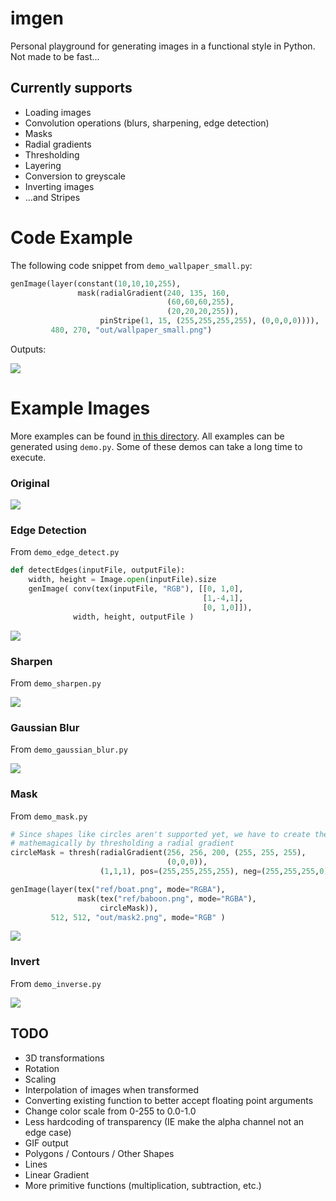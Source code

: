 # imgen
Personal playground for generating images in a functional style in Python. Not made to be fast...

## Currently supports
- Loading images
- Convolution operations (blurs, sharpening, edge detection)
- Masks
- Radial gradients
- Thresholding
- Layering
- Conversion to greyscale
- Inverting images
- ...and Stripes 


# Code Example
The following code snippet from `demo_wallpaper_small.py`:
```python
genImage(layer(constant(10,10,10,255),
               mask(radialGradient(240, 135, 160,
                                   (60,60,60,255),
                                   (20,20,20,255)),
                    pinStripe(1, 15, (255,255,255,255), (0,0,0,0)))),
         480, 270, "out/wallpaper_small.png")
```
Outputs:

![](https://github.com/WimbledonLabs/imgen/raw/master/out/wallpaper_small.png)

# Example Images
More examples can be found [in this directory](https://github.com/WimbledonLabs/imgen/tree/master/out). All examples can be generated using `demo.py`. Some of these demos can take a long time to execute.

### Original
![](https://github.com/WimbledonLabs/imgen/raw/master/out/baboon_test.png)


### Edge Detection
From `demo_edge_detect.py`
```python
def detectEdges(inputFile, outputFile):
    width, height = Image.open(inputFile).size
    genImage( conv(tex(inputFile, "RGB"), [[0, 1,0],
                                           [1,-4,1],
                                           [0, 1,0]]),
              width, height, outputFile )
```
![](https://github.com/WimbledonLabs/imgen/raw/master/out/baboon_edge.png)


### Sharpen
From `demo_sharpen.py`

![](https://github.com/WimbledonLabs/imgen/raw/master/out/baboon_sharpen.png)


### Gaussian Blur
From `demo_gaussian_blur.py`

![](https://github.com/WimbledonLabs/imgen/raw/master/out/baboon_gblur2.png)


### Mask
From `demo_mask.py`
```python
# Since shapes like circles aren't supported yet, we have to create them
# mathemagically by thresholding a radial gradient
circleMask = thresh(radialGradient(256, 256, 200, (255, 255, 255),
                                   (0,0,0)),
                    (1,1,1), pos=(255,255,255,255), neg=(255,255,255,0))

genImage(layer(tex("ref/boat.png", mode="RGBA"),
               mask(tex("ref/baboon.png", mode="RGBA"), 
                    circleMask)),
         512, 512, "out/mask2.png", mode="RGB" )

```
![](https://github.com/WimbledonLabs/imgen/raw/master/out/mask2.png)


### Invert
From `demo_inverse.py`

![](https://github.com/WimbledonLabs/imgen/raw/master/out/baboon_inverted.png)


## TODO
- 3D transformations
- Rotation
- Scaling
- Interpolation of images when transformed
- Converting existing function to better accept floating point arguments
- Change color scale from 0-255 to 0.0-1.0
- Less hardcoding of transparency (IE make the alpha channel not an edge case)
- GIF output
- Polygons / Contours / Other Shapes
- Lines
- Linear Gradient
- More primitive functions (multiplication, subtraction, etc.)
